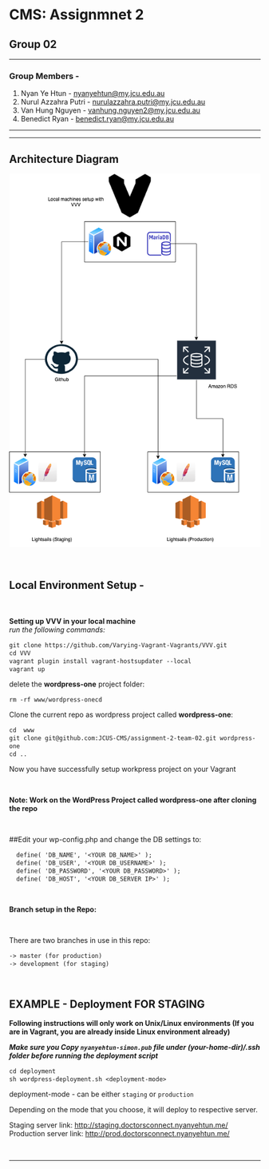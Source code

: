 # CMS: Assignmnet 2
## Group 02

------------------------------------
### Group Members -

1. Nyan Ye Htun - nyanyehtun@my.jcu.edu.au
2. Nurul Azzahra Putri - nurulazzahra.putri@my.jcu.edu.au
3. Van Hung Nguyen - vanhung.nguyen2@my.jcu.edu.au
4. Benedict Ryan - benedict.ryan@my.jcu.edu.au
------------------------------------

------------------------------------
## Architecture Diagram

<p align="center">
<img src="docs/AWS-CMS-Deployment.png">
</p>

<br/>

## Local Environment Setup -
<br/><br/>
**Setting up VVV in your local machine**
<br/>
*run the following commands:*

```
git clone https://github.com/Varying-Vagrant-Vagrants/VVV.git
cd VVV
vagrant plugin install vagrant-hostsupdater --local
vagrant up
```
delete the **wordpress-one** project folder:
```
rm -rf www/wordpress-onecd 
```
Clone the current repo as wordpress project called **wordpress-one**:
```
cd  www
git clone git@github.com:JCUS-CMS/assignment-2-team-02.git wordpress-one
cd ..
```

Now you have successfully setup workpress project on your Vagrant

<br/>

**Note: Work on the WordPress Project called wordpress-one after cloning the repo**

<br/>

##Edit your wp-config.php and change the DB settings to:

```
  define( 'DB_NAME', '<YOUR DB_NAME>' );  
  define( 'DB_USER', '<YOUR DB_USERNAME>' );  
  define( 'DB_PASSWORD', '<YOUR DB_PASSWORD>' );  
  define( 'DB_HOST', '<YOUR DB_SERVER IP>' );  
```

<br/>
  
**Branch setup in the Repo:**

<br/>

There are two branches in use in this repo:<br/>
  
```
-> master (for production)
-> development (for staging)
```
<br/>

## **EXAMPLE - Deployment FOR STAGING**

**Following instructions will only work on Unix/Linux environments (If you are in Vagrant, you are already inside Linux environment already)**

***Make sure you Copy `nyanyehtun-simon.pub` file under (your-home-dir)/.ssh folder before running the deployment script***

```
cd deployment
sh wordpress-deployment.sh <deployment-mode>
```

deployment-mode - can be either `staging` or `production`

Depending on the mode that you choose, it will deploy to respective server.

Staging server link: http://staging.doctorsconnect.nyanyehtun.me/
<br />
Production server link: http://prod.doctorsconnect.nyanyehtun.me/

<br/>



------------------------------------
